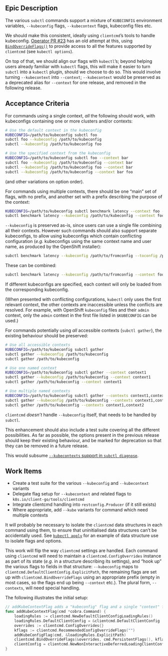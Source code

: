 ## Epic Description

The various `subctl` commands support a mixture of `KUBECONFIG` environment variables, `--kubeconfig` flags, `--kubecontext` flags,
kubeconfig files etc.

We should make this consistent, ideally using `clientcmd`’s tools to handle kubeconfig.
[Operator PR #23](https://github.com/skitt/submariner-operator/pull/23) has an old attempt at this,
using [`BindOverrideFlags()`](https://pkg.go.dev/k8s.io/client-go@v0.23.5/tools/clientcmd#BindOverrideFlags) to provide access
to all the features supported by `clientcmd` (see `kubectl options`).

On top of that, we should align our flags with `kubectl`’s;
beyond helping users already familiar with `kubectl` flags,
this will make it easier to turn `subctl` into a `kubectl` plugin,
should we choose to do so.
This would involve turning `--kubecontext` into `--context`;
`--kubecontext` would be preserved as a deprecated alias for `--context` for one release,
and removed in the following release.

## Acceptance Criteria

For commands using a single context, _all_ the following should work,
with kubeconfigs containing one or more clusters and/or contexts:

```bash
# Use the default context in the kubeconfig
KUBECONFIG=/path/to/kubeconfig subctl foo
subctl foo --kubeconfig /path/to/kubeconfig
subctl --kubeconfig /path/to/kubeconfig foo

# Use the specified context from the kubeconfig
KUBECONFIG=/path/to/kubeconfig subctl foo --context bar
subctl foo --kubeconfig /path/to/kubeconfig --context bar
subctl --kubeconfig /path/to/kubeconfig foo --context bar
subctl --kubeconfig /path/to/kubeconfig --context bar foo
```

(and other variations on option order).

For commands using multiple contexts,
there should be one “main” set of flags, with no prefix,
and another set with a prefix describing the purpose of the context:

```bash
KUBECONFIG=/path/to/kubeconfig subctl benchmark latency --context foo --tocontext bar
subctl benchmark latency --kubeconfig /path/to/kubeconfig --context foo --tocontext bar
```

`--kubeconfig` is preserved as-is, since users can use a single file combining all their contexts.
However such commands should also support separate kubeconfigs, to allow using kubeconfigs which
contain conflicting configuration (_e.g._ kubeconfigs using the same context name and user name,
as produced by the OpenShift installer):

```bash
subctl benchmark latency --kubeconfig /path/to/fromconfig --toconfig /path/to/toconfig
```

These can be combined:

```bash
subctl benchmark latency --kubeconfig /path/to/fromconfig --context foo --toconfig /path/to/toconfig --tocontext bar
```

If different kubeconfigs are specified, each context will only be loaded from the corresponding
kubeconfig.

(When presented with conflicting configurations, `kubectl` only uses the first relevant context,
the other contexts are inaccessible unless the conflicts are resolved.
For example, with OpenShift `kubeconfig` files and their `admin` context, only the `admin` context
in the first file listed in `$KUBECONFIG` can be used.)

For commands potentially using _all_ accessible contexts (`subctl gather`), the existing behaviour
should be preserved:

```bash
# Use all accessible contexts
KUBECONFIG=/path/to/kubeconfig subctl gather
subctl gather --kubeconfig /path/to/kubeconfig
subctl gather /path/to/kubeconfig

# Use one named context
KUBECONFIG=/path/to/kubeconfig subctl gather --context context1
subctl gather --kubeconfig /path/to/kubeconfig --context context1
subctl gather /path/to/kubeconfig --context context1

# Use multiple named contexts
KUBECONFIG=/path/to/kubeconfig subctl gather --contexts context1,context2
subctl gather --kubeconfig /path/to/kubeconfig --contexts context1,context2
subctl gather /path/to/kubeconfig --contexts context1,context2
```

`clientcmd` _doesn’t_ handle `--kubeconfig` itself, that needs to be handled by `subctl`.

This enhancement should also include a test suite covering all the different possibilities.
As far as possible, the options present in the previous release should keep their existing behaviour,
and be marked for deprecation so that they can be removed in a future release.

This would subsume [`--kubecontexts` support in `subctl diagnose`](https://github.com/submariner-io/submariner-operator/issues/1327).

## Work Items

* Create a test suite for the various `--kubeconfig` and `--kubecontext` variants
* Delegate flag setup for `--kubecontext` and related flags to `k8s.io/client-go/tools/clientcmd`
* Integrate clientcmd handling into `restconfig.Producer` (if it still exists)
* Where appropriate, add `--kube` variants for command which need multiple contexts

It will probably be necessary to isolate the `clientcmd` data structures in each command using them,
to ensure that uninitialised data structures can’t be accidentally used.
See [`kubectl apply`](https://github.com/kubernetes/kubectl/blob/master/pkg/cmd/apply/apply.go) for
an example of data structure use to isolate flags and options.

This work will flip the way `clientcmd` settings are handled.
Each command using `clientcmd` will need to maintain a `clientcmd.ConfigOverrides` instance as part
of its state (_e.g._ in a structure describing its settings), and “hook up” the various flags to
fields in that structure: `--kubeconfig` maps to `clientcmd.DefaultClientConfig.ExplicitPath`,
the remaining flags are set up with `clientcmd.BindOverrideFlags` using an appropriate prefix
(empty in most cases, so the flags end up being `--context` etc.).
The plural form, `--contexts`, will need special handling.

The following illustrates the initial setup:

```go
// addKubeContextFlag adds a "kubeconfig" flag and a single "context" flag that can be used once and only once
func addKubeContextFlag(cmd *cobra.Command) {
    loadingRules := clientcmd.NewDefaultClientConfigLoadingRules()
    loadingRules.DefaultClientConfig = &clientcmd.DefaultClientConfig
    overrides := clientcmd.ConfigOverrides{}
    kflags := clientcmd.RecommendedConfigOverrideFlags("")
    addKubeConfigFlag(cmd, &loadingRules.ExplicitPath)
    clientcmd.BindOverrideFlags(&overrides, cmd.PersistentFlags(), kflags)
    clientConfig = clientcmd.NewNonInteractiveDeferredLoadingClientConfig(loadingRules, &overrides)
}
```
